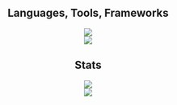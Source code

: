 <h2 align="center"> Languages, Tools, Frameworks </h2>
<p align="center">
  <a href="https://skillicons.dev">
    <img src="https://skillicons.dev/icons?i=git,bootstrap,html,css,js,postgres" />
    <br>
    <img src="https://skillicons.dev/icons?i=python,django,nodejs,java,vue" />
  </a>
</p>

<h2 align="center"> Stats </h2>
<div align="center">
  <img src="https://github-readme-stats-szukyu.vercel.app/api?username=Szukyu&show_icons=true&theme=react&border_radius=10" />
  <br>
  <img src="https://github-readme-stats-salesp07.vercel.app/api/top-langs/?username=szukyu&layout=compact&theme=react&border_radius=10" />
</div>

